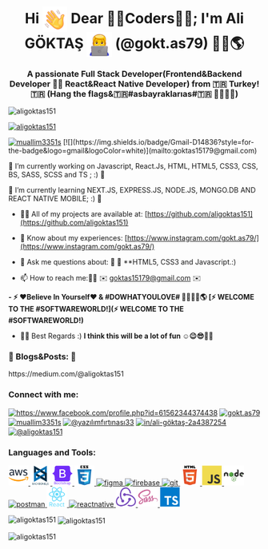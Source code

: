 <h1 align="center">Hi <img src="https://raw.githubusercontent.com/heydrdev/devtools/main/emojis/telegram/waving-hand.gif" height="50" width="50" align="center" /> Dear  👨‍💻Coders👩‍💻; I'm Ali GÖKTAŞ <img src="https://raw.githubusercontent.com/heydrdev/devtools/main/emojis/telegram/man-technologist.gif" height="50" width="50" align="center" /> (@gokt.as79) 🤩🥳🌎</h1>

<h3 align="center">A passionate <b>Full Stack Developer(Frontend&Backend Developer 👨‍💻 React&React Native Developer)  from 🇹🇷 Turkey! 🇹🇷</b>  (Hang the flags&🇹🇷#asbayraklarıas#🇹🇷 👨‍💻🤩🥳)</h3>

<p align="left"> <img src="https://komarev.com/ghpvc/?username=aligoktas151&label=Profile%20views&color=0e75b6&style=flat" alt="aligoktas151" /> </p>

<p align="left"> <a href="https://github.com/ryo-ma/github-profile-trophy"><img src="https://github-profile-trophy.vercel.app/?username=aligoktas151" alt="aligoktas151" /></a> </p>

<p align="left"> <a href="https://twitter.com/muallim3351s" target="blank"><img src="https://img.shields.io/twitter/follow/muallim3351s?logo=twitter&style=for-the-badge" alt="muallim3351s" /></a> 
[![](https://img.shields.io/badge/Gmail-D14836?style=for-the-badge&logo=gmail&logoColor=white)](mailto:goktas15179@gmail.com)
</p>

🔭 I’m currently working on Javascript, React.Js, HTML, HTML5, CSS3, CSS, BS, SASS, SCSS and TS ; :) 🔭

🌱 I’m currently learning NEXT.JS, EXPRESS.JS, NODE.JS, MONGO.DB AND REACT NATIVE MOBILE; :) 🌱

- 👨‍💻 All of my projects are available at: [https://github.com/aligoktas151](https://github.com/aligoktas151)

- 📄 Know about my experiences: [https://www.instagram.com/gokt.as79/](https://www.instagram.com/gokt.as79/)


- 💬 Ask me questions about: 🙋 💬 **HTML5, CSS3 and Javascript.:)

- 📫 How to reach me:👨‍💻 ✉️ goktas15179@gmail.com ✉️
  
<B> - ⚡ ❤️Believe In Yourself❤️ & #DOWHATYOULOVE# 👨‍💻🤩🥳🌎 [⚡ WELCOME TO THE #SOFTWAREWORLD!](⚡ WELCOME TO THE #SOFTWAREWORLD!)</B>

- 👨‍💻 Best Regards :) **I think this will be a lot of fun ☺️😉😎👨‍💻**

### 💬 Blogs&Posts: 💬 
<!-- BLOG-POST-LIST:START --> https://medium.com/@aligoktas151
<!-- BLOG-POST-LIST:END -->

<h3 align="left">Connect with me:</h3>
<p align="left">
  <a href="https://fb.com/https://www.facebook.com/profile.php?id=61562344374438" target="blank"><img align="center" src="https://raw.githubusercontent.com/rahuldkjain/github-profile-readme-generator/master/src/images/icons/Social/facebook.svg" alt="https://www.facebook.com/profile.php?id=61562344374438" height="30" width="40" /></a>
  <a href="https://instagram.com/gokt.as79" target="blank"><img align="center" src="https://raw.githubusercontent.com/rahuldkjain/github-profile-readme-generator/master/src/images/icons/Social/instagram.svg" alt="gokt.as79" height="30" width="40" /></a>
  <a href="https://twitter.com/muallim3351s" target="blank"><img align="center" src="https://raw.githubusercontent.com/rahuldkjain/github-profile-readme-generator/master/src/images/icons/Social/twitter.svg" alt="muallim3351s" height="30" width="40" /></a>
<a href="https://www.youtube.com/c/@yazılımfırtınası33" target="blank"><img align="center" src="https://raw.githubusercontent.com/rahuldkjain/github-profile-readme-generator/master/src/images/icons/Social/youtube.svg" alt="@yazılımfırtınası33" height="30" width="40" /></a>
  <a href="https://linkedin.com/in/in/ali-göktaş-2a4387254" target="blank"><img align="center" src="https://raw.githubusercontent.com/rahuldkjain/github-profile-readme-generator/master/src/images/icons/Social/linked-in-alt.svg" alt="in/ali-göktaş-2a4387254" height="30" width="40" /></a>
  <a href="https://medium.com/@aligoktas151" target="blank"><img align="center" src="https://raw.githubusercontent.com/rahuldkjain/github-profile-readme-generator/master/src/images/icons/Social/medium.svg" alt="@aligoktas151" height="30" width="40" /></a>
  
</p>

<h3 align="left">Languages and Tools:</h3>
<p align="left"> <a href="https://aws.amazon.com" target="_blank" rel="noreferrer"> <img src="https://raw.githubusercontent.com/devicons/devicon/master/icons/amazonwebservices/amazonwebservices-original-wordmark.svg" alt="aws" width="40" height="40"/> </a> <a href="https://backbonejs.org" target="_blank" rel="noreferrer"> <img src="https://raw.githubusercontent.com/devicons/devicon/master/icons/backbonejs/backbonejs-original-wordmark.svg" alt="backbonejs" width="40" height="40"/> </a> <a href="https://getbootstrap.com" target="_blank" rel="noreferrer"> <img src="https://raw.githubusercontent.com/devicons/devicon/master/icons/bootstrap/bootstrap-plain-wordmark.svg" alt="bootstrap" width="40" height="40"/> </a> <a href="https://www.w3schools.com/css/" target="_blank" rel="noreferrer"> <img src="https://raw.githubusercontent.com/devicons/devicon/master/icons/css3/css3-original-wordmark.svg" alt="css3" width="40" height="40"/> </a> <a href="https://www.figma.com/" target="_blank" rel="noreferrer"> <img src="https://www.vectorlogo.zone/logos/figma/figma-icon.svg" alt="figma" width="40" height="40"/> </a> <a href="https://firebase.google.com/" target="_blank" rel="noreferrer"> <img src="https://www.vectorlogo.zone/logos/firebase/firebase-icon.svg" alt="firebase" width="40" height="40"/> </a> <a href="https://git-scm.com/" target="_blank" rel="noreferrer"> <img src="https://www.vectorlogo.zone/logos/git-scm/git-scm-icon.svg" alt="git" width="40" height="40"/> </a> <a href="https://www.w3.org/html/" target="_blank" rel="noreferrer"> <img src="https://raw.githubusercontent.com/devicons/devicon/master/icons/html5/html5-original-wordmark.svg" alt="html5" width="40" height="40"/> </a> <a href="https://developer.mozilla.org/en-US/docs/Web/JavaScript" target="_blank" rel="noreferrer"> <img src="https://raw.githubusercontent.com/devicons/devicon/master/icons/javascript/javascript-original.svg" alt="javascript" width="40" height="40"/> </a> <a href="https://nodejs.org" target="_blank" rel="noreferrer"> <img src="https://raw.githubusercontent.com/devicons/devicon/master/icons/nodejs/nodejs-original-wordmark.svg" alt="nodejs" width="40" height="40"/> </a> <a href="https://postman.com" target="_blank" rel="noreferrer"> <img src="https://www.vectorlogo.zone/logos/getpostman/getpostman-icon.svg" alt="postman" width="40" height="40"/> </a> <a href="https://reactjs.org/" target="_blank" rel="noreferrer"> <img src="https://raw.githubusercontent.com/devicons/devicon/master/icons/react/react-original-wordmark.svg" alt="react" width="40" height="40"/> </a> <a href="https://reactnative.dev/" target="_blank" rel="noreferrer"> <img src="https://reactnative.dev/img/header_logo.svg" alt="reactnative" width="40" height="40"/> </a> <a href="https://redux.js.org" target="_blank" rel="noreferrer"> <img src="https://raw.githubusercontent.com/devicons/devicon/master/icons/redux/redux-original.svg" alt="redux" width="40" height="40"/> </a> <a href="https://sass-lang.com" target="_blank" rel="noreferrer"> <img src="https://raw.githubusercontent.com/devicons/devicon/master/icons/sass/sass-original.svg" alt="sass" width="40" height="40"/> </a> <a href="https://www.typescriptlang.org/" target="_blank" rel="noreferrer"> <img src="https://raw.githubusercontent.com/devicons/devicon/master/icons/typescript/typescript-original.svg" alt="typescript" width="40" height="40"/> </a> </p>

<p><img align="left" src="https://github-readme-stats.vercel.app/api/top-langs?username=aligoktas151&show_icons=true&locale=en&layout=compact" alt="aligoktas151" /></p>

<p>&nbsp;<img align="center" src="https://github-readme-stats.vercel.app/api?username=aligoktas151&show_icons=true&locale=en" alt="aligoktas151" /></p>

<p><img align="center" src="https://github-readme-streak-stats.herokuapp.com/?user=aligoktas151&" alt="aligoktas151" /></p>
